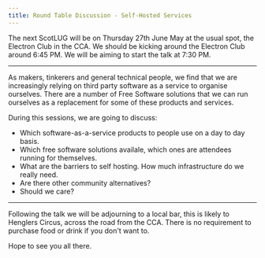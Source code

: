 ```yaml
---
title: Round Table Discussion - Self-Hosted Services
---
```


The next ScotLUG will be on Thursday 27th June May at the usual spot, the Electron Club in the CCA. We should be kicking around the Electron Club around 6:45 PM. We will be aiming to start the talk at 7:30 PM.

---

As makers, tinkerers and general technical people, we find that we are increasingly relying on third party software as a service to organise ourselves. There are a number of Free Software solutions that we can run ourselves as a replacement for some of these products and services.

During this sessions, we are going to discuss:
  
  * Which software-as-a-service products to people use on a day to day basis.
  * Which free software solutions availale, which ones are attendees running for themselves.
  * What are the barriers to self hosting. How much infrastructure do we really need.
  * Are there other community alternatives?
  * Should we care?

---

Following the talk we will be adjourning to a local bar, this is likely to Henglers Circus, across the road from the CCA. There is no requirement to purchase food or drink if you don't want to.

Hope to see you all there.

